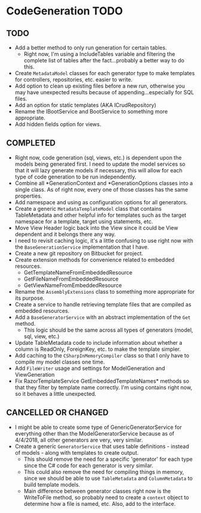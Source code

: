 ﻿# CodeGeneration TODO

## TODO

+ Add a better method to only run generation for certain tables.
  + Right now, I'm using a IncludeTables variable and filtering the complete list of tables after the fact...probably a better way to do this.
+ Create `MetadataModel` classes for each generator type to make templates for controllers, repositories, etc. easier to write.
+ Add option to clean up existing files before a new run, otherwise you may have unexpected results because of appending...especially for SQL files.
+ Add an option for static templates (AKA ICrudRepository)
+ Rename the IBootService and BootService to something more appropriate.
+ Add hidden fields option for views.

## COMPLETED

+ Right now, code generation (sql, views, etc.) is dependent upon the models being generated first. I need to update the model services 
so that it will lazy generate models if necessary, this will allow for each type of code generation to be run independently.
+ Combine all *GenerationContext and *GenerationOptions classes into a single class. As of right now, every one of those classes has the same properties.
+ Add namespace and using as configuration options for all generators.
+ Create a generic `MetadataTemplateModel` class that contains TableMetadata and other helpful info for templates such as the target namespace for a template, target using statements, etc.
+ Move View Header logic back into the View since it could be View dependent and it belongs there any way.
+ I need to revisit caching logic, it's a little confusing to use right now with the `BaseGenerationService` implementation that I have.
+ Create a new git repository on Bitbucket for project.
+ Create extension methods for convenience related to embedded resources.
  + GetTemplateNameFromEmbeddedResource
  +	GetFileNameFromEmbeddedResource
  + GetViewNameFromEmbeddedResource
+ Rename the `AssemblyExtensions` class to something more appropriate for its purpose.
+ Create a service to handle retrieving template files that are compiled as embedded resources.
+ Add a `BaseGeneratorService` with an abstract implementation of the `Get` method. 
  + This logic should be the same across all types of generators (model, sql, view, etc.)
+ Update TableMetadata code to include information about whether a column is ReadOnly, ForeignKey, etc. to make the template simpler.
+ Add caching to the `CSharpInMemoryCompiler` class so that I only have to compile my model classes one time.
+ Add `FileWriter` usage and settings for ModelGeneration and ViewGeneration
+ Fix RazorTemplateService GetEmbeddedTemplateNames* methods so that they filter by template name correctly. I'm using contains right now, so it behaves a little unexpected.

## CANCELLED OR CHANGED

+ I might be able to create some type of GenericGeneratorService for everything other than the ModelGeneratorService because as of 4/4/2018, all other generators are very, very similar.
+ Create a generic `GeneratorService` that uses table definitions - instead of models - along with templates to create output.
  + This should remove the need for a specific 'generator' for each type since the C# code for each generator is very similar.
  + This could also remove the need for compiling things in memory, since we should be able to use `TableMetadata` and `ColumnMetadata` to build template models.
  + Main difference between generator classes right now is the WriteToFile method, so probably need to create a `context` object to determine how a file is named, etc. Also, add to the interface.
